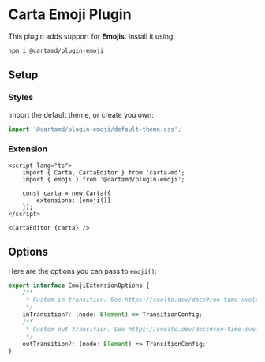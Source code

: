 # Carta Emoji Plugin

This plugin adds support for **Emojis**. Install it using:

```
npm i @cartamd/plugin-emoji
```

## Setup

### Styles

Import the default theme, or create you own:

```ts
import '@cartamd/plugin-emoji/default-theme.css';
```

### Extension

```svelte
<script lang="ts">
	import { Carta, CartaEditor } from 'carta-md';
	import { emoji } from '@cartamd/plugin-emoji';

	const carta = new Carta({
		extensions: [emoji()]
	});
</script>

<CartaEditor {carta} />
```

## Options

Here are the options you can pass to `emoji()`:

```ts
export interface EmojiExtensionOptions {
	/**
	 * Custom in transition. See https://svelte.dev/docs#run-time-svelte-transition.
	 */
	inTransition?: (node: Element) => TransitionConfig;
	/**
	 * Custom out transition. See https://svelte.dev/docs#run-time-svelte-transition.
	 */
	outTransition?: (node: Element) => TransitionConfig;
}
```
